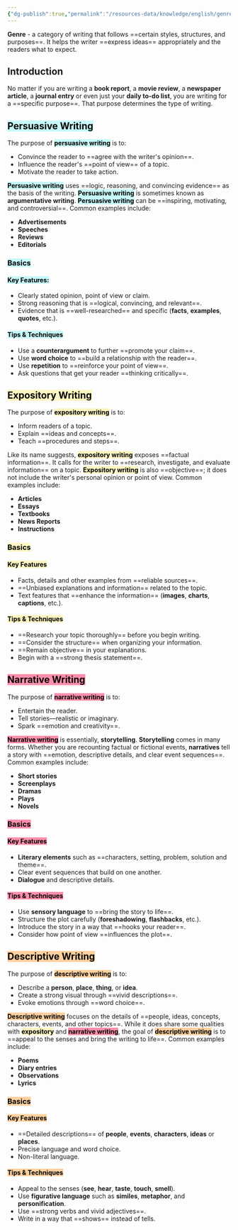 ```yaml
---
{"dg-publish":true,"permalink":"/resources-data/knowledge/english/genre/genre-as-types-of-writing/"}
---
```


**Genre** - a category of writing that follows ==certain styles, structures, and purposes==. It helps the writer ==express ideas== appropriately and the readers what to expect.

## Introduction
No matter if you are writing a **book report**, a **movie review**, a **newspaper article**, a **journal entry** or even just your **daily to-do list**, you are writing for a ==specific purpose==. That purpose determines the type of writing.

## <mark style="background: #ABF7F7A6;">Persuasive Writing</mark>
The purpose of **<mark style="background: #ABF7F7A6;">persuasive writing</mark>** is to:
* Convince the reader to ==agree with the writer's opinion==.
* Influence the reader's ==point of view== of a topic.
* Motivate the reader to take action.

**<mark style="background: #ABF7F7A6;">Persuasive writing</mark>** uses ==logic, reasoning, and convincing evidence== as the basis of the writing. **<mark style="background: #ABF7F7A6;">Persuasive writing</mark>** is sometimes known as **argumentative writing**. **<mark style="background: #ABF7F7A6;">Persuasive writing</mark>** can be ==inspiring, motivating, and controversial==. Common examples include:
* **Advertisements**
* **Speeches**
* **Reviews**
* **Editorials**

### <mark style="background: #ABF7F7A6;">Basics</mark>
#### <mark style="background: #ABF7F7A6;">Key Features:</mark>
* Clearly stated opinion, point of view or claim.
* Strong reasoning that is ==logical, convincing, and relevant==.
* Evidence that is ==well-researched== and specific (**facts**, **examples**, **quotes**, etc.).

#### <mark style="background: #ABF7F7A6;">Tips & Techniques</mark>
* Use a **counterargument** to further ==promote your claim==.
* Use **word choice** to ==build a relationship with the reader==.
* Use **repetition** to ==reinforce your point of view==.
* Ask questions that get your reader ==thinking critically==.

## <mark style="background: #FFF3A3A6;">Expository Writing</mark>
The purpose of **<mark style="background: #FFF3A3A6;">expository writing</mark>** is to:
* Inform readers of a topic.
* Explain ==ideas and concepts==.
* Teach ==procedures and steps==.

Like its name suggests, **<mark style="background: #FFF3A3A6;">expository writing</mark>** exposes ==factual information==. It calls for the writer to ==research, investigate, and evaluate information== on a topic. **<mark style="background: #FFF3A3A6;">Expository writing</mark>** is also ==objective==; it does not include the writer's personal opinion or point of view. Common examples include:
* **Articles**
* **Essays**
* **Textbooks**
* **News Reports**
* **Instructions**

### <mark style="background: #FFF3A3A6;">Basics</mark>
#### <mark style="background: #FFF3A3A6;">Key Features</mark>
* Facts, details and other examples from ==reliable sources==.
* ==Unbiased explanations and information== related to the topic.
* Text features that ==enhance the information== (**images**, **charts**, **captions**, etc.).

#### <mark style="background: #FFF3A3A6;">Tips & Techniques</mark>
* ==Research your topic thoroughly== before you begin writing.
* ==Consider the structure== when organizing your information.
* ==Remain objective== in your explanations.
* Begin with a ==strong thesis statement==.

## <mark style="background: #FF5582A6;">Narrative Writing</mark>
The purpose of **<mark style="background: #FF5582A6;">narrative writing</mark>** is to:
* Entertain the reader.
* Tell stories—realistic or imaginary.
* Spark ==emotion and creativity==.

**<mark style="background: #FF5582A6;">Narrative writing</mark>** is essentially, **storytelling**. **Storytelling** comes in many forms. Whether you are recounting factual or fictional events, **narratives** tell a story with ==emotion, descriptive details, and clear event sequences==. Common examples include:
* **Short stories**
* **Screenplays**
* **Dramas**
* **Plays**
* **Novels**

### <mark style="background: #FF5582A6;">Basics</mark>
#### <mark style="background: #FF5582A6;">Key Features</mark>
* **Literary elements** such as ==characters, setting, problem, solution and theme==.
* Clear event sequences that build on one another.
* **Dialogue** and descriptive details.

#### <mark style="background: #FF5582A6;">Tips & Techniques</mark>
* Use **sensory language** to ==bring the story to life==.
* Structure the plot carefully (**foreshadowing**, **flashbacks**, etc.).
* Introduce the story in a way that ==hooks your reader==.
* Consider how point of view ==influences the plot==.

## <mark style="background: #FFB86CA6;">Descriptive Writing</mark>
The purpose of **<mark style="background: #FFB86CA6;">descriptive writing</mark>** is to:
* Describe a **person**, **place**, **thing**, or **idea**.
* Create a strong visual through ==vivid descriptions==.
* Evoke emotions through ==word choice==.

**<mark style="background: #FFB86CA6;">Descriptive writing</mark>** focuses on the details of ==people, ideas, concepts, characters, events, and other topics==. While it does share some qualities with **<mark style="background: #FFF3A3A6;">expository</mark>** and **<mark style="background: #FF5582A6;">narrative writing</mark>**, the goal of **<mark style="background: #FFB86CA6;">descriptive writing</mark>** is to ==appeal to the senses and bring the writing to life==. Common examples include:
* **Poems**
* **Diary entries**
* **Observations**
* **Lyrics**

### <mark style="background: #FFB86CA6;">Basics</mark>
#### <mark style="background: #FFB86CA6;">Key Features</mark>
* ==Detailed descriptions== of **people**, **events**, **characters**, **ideas** or **places**.
* Precise language and word choice.
* Non-literal language.

#### <mark style="background: #FFB86CA6;">Tips & Techniques</mark>
* Appeal to the senses (**see**, **hear**, **taste**, **touch**, **smell**).
* Use **figurative language** such as **similes**, **metaphor**, and **personification**.
* Use ==strong verbs and vivid adjectives==.
* Write in a way that ==shows== instead of tells.
